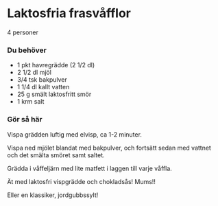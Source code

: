 # Laktosfria frasvåfflor

4 personer

### Du behöver
* 1 pkt havregrädde (2 1/2 dl)
* 2 1/2 dl mjöl
* 3/4 tsk bakpulver
* 1 1/4 dl kallt vatten
* 25 g smält laktosfritt smör
* 1 krm salt

### Gör så här
Vispa grädden luftig med elvisp, ca 1-2 minuter.

Vispa ned mjölet blandat med bakpulver, och fortsätt sedan med vattnet och det smälta smöret samt saltet.

Grädda i våffeljärn med lite matfett i laggen till varje våffla.

Ät med laktosfri vispgrädde och chokladsås! Mums!!

Eller en klassiker, jordgubbssylt!
